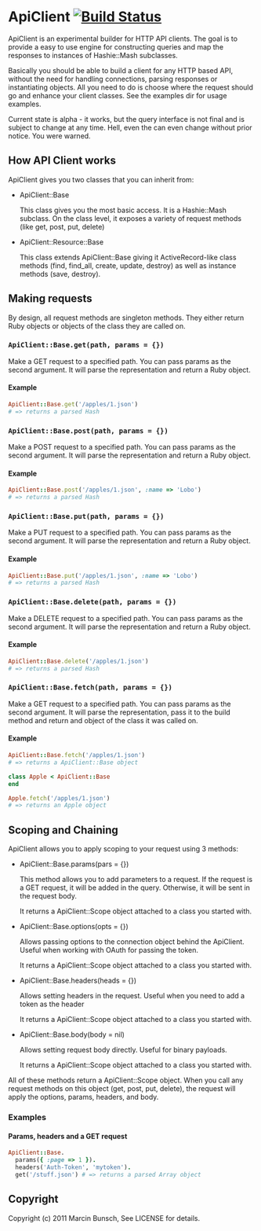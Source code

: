 ApiClient [![Build Status](https://travis-ci.org/futuresimple/api_client.svg?branch=master)](https://travis-ci.org/futuresimple/api_client)
=========

ApiClient is an experimental builder for HTTP API clients. The goal is to provide a easy to use engine for constructing queries and map the responses to instances of Hashie::Mash subclasses.

Basically you should be able to build a client for any HTTP based API, without the need for handling connections, parsing responses or instantiating objects. All you need to do is choose where the request should go and enhance your client classes. See the examples dir for usage examples.

Current state is alpha - it works, but the query interface is not final and is subject to change at any time. Hell, even the can even change without prior notice. You were warned.

## How API Client works

ApiClient gives you two classes that you can inherit from:

* ApiClient::Base

  This class gives you the most basic access. It is a Hashie::Mash
  subclass. On the class level, it exposes a variety of request
  methods (like get, post, put, delete)

* ApiClient::Resource::Base

  This class extends ApiClient::Base giving it ActiveRecord-like class methods
  (find, find_all, create, update, destroy) as well as instance methods
  (save, destroy).

## Making requests

By design, all request methods are singleton methods. They either return Ruby
objects or objects of the class they are called on.

### `ApiClient::Base.get(path, params = {})`

Make a GET request to a specified path. You can pass params as the second
argument. It will parse the representation and return a Ruby object.

#### Example

```ruby
ApiClient::Base.get('/apples/1.json')
# => returns a parsed Hash
```

### `ApiClient::Base.post(path, params = {})`

Make a POST request to a specified path. You can pass params as the second
argument. It will parse the representation and return a Ruby object.

#### Example

```ruby
ApiClient::Base.post('/apples/1.json', :name => 'Lobo')
# => returns a parsed Hash
```

### `ApiClient::Base.put(path, params = {})`

Make a PUT request to a specified path. You can pass params as the second
argument. It will parse the representation and return a Ruby object.

#### Example

```ruby
ApiClient::Base.put('/apples/1.json', :name => 'Lobo')
# => returns a parsed Hash
```

### `ApiClient::Base.delete(path, params = {})`

Make a DELETE request to a specified path. You can pass params as the second
argument. It will parse the representation and return a Ruby object.

#### Example

```ruby
ApiClient::Base.delete('/apples/1.json')
# => returns a parsed Hash
```

### `ApiClient::Base.fetch(path, params = {})`

Make a GET request to a specified path. You can pass params as the second
argument. It will parse the representation, pass it to the build method and
return and object of the class it was called on.

#### Example

```ruby
ApiClient::Base.fetch('/apples/1.json')
# => returns a ApiClient::Base object

class Apple < ApiClient::Base
end

Apple.fetch('/apples/1.json')
# => returns an Apple object
```

## Scoping and Chaining

ApiClient allows you to apply scoping to your request using 3 methods:

* ApiClient::Base.params(pars = {})

  This method allows you to add parameters to a request. If the request is a
  GET request, it will be added in the query. Otherwise, it will be sent in
  the request body.

  It returns a ApiClient::Scope object attached to a class you started with.

* ApiClient::Base.options(opts = {})

  Allows passing options to the connection object behind the ApiClient. Useful
  when working with OAuth for passing the token.

  It returns a ApiClient::Scope object attached to a class you started with.

* ApiClient::Base.headers(heads = {})

  Allows setting headers in the request. Useful when you need to add a token
  as the header

  It returns a ApiClient::Scope object attached to a class you started with.

* ApiClient::Base.body(body = nil)

  Allows setting request body directly. Useful for binary payloads.

  It returns a ApiClient::Scope object attached to a class you started with.

All of these methods return a ApiClient::Scope object. When you call any request
methods on this object (get, post, put, delete), the request will apply the
options, params, headers, and body.

### Examples

#### Params, headers and a GET request

```ruby
ApiClient::Base.
  params({ :page => 1 }).
  headers('Auth-Token', 'mytoken').
  get('/stuff.json') # => returns a parsed Array object
```

Copyright
---------

Copyright (c) 2011 Marcin Bunsch, See LICENSE for details.
